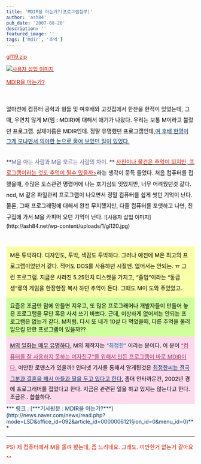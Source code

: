 ```yaml
---
title: 'MDIR을 아는가?(프로그램첨부)'
author: 'ash84'
pub_date: '2007-08-20'
description: ''
featured_image: ''
tags: ['Mdir', '추억']
---
```



<u><font color="#d41a01">[](http://ash84.net/wp-content/uploads/1/gl119.zip)gl119.zip

<span style="font-size: 11pt; ">  
</span>

<span style="font-size: 11pt; ">  
</span>

![사용자 삽입 이미지](http://ash84.net/wp-content/uploads/1/fl106.JPG)

<span style="font-size: 11pt; ">  
</span>  
<span style="font-size: 11pt; ">MDIR을 아는가?</span>  
<span style="font-size: 11pt; ">  
</span>

</font></u>  
<span style="font-size: 11pt; ">  
</span><font color="#000000"><span style="font-size: 11pt; line-height: 2;">얼마전에 컴퓨터 공학과 형들 및 여후배와 고깃집에서 한잔을 한적이 있었는데, 그때, 우연치 않게 M(엠 : MDIR)에 대해서 애기가 나왔다. 우리는 보통 M이라고 불렀던 프로그램. 실제이름은 MDIR인데. 정말 유명했던 프로그램인데,</span></font><span style="font-size: 11pt; "></span><u><font color="#003366"><span style="font-size: 11pt; ">여 후배 한명이 그게 모냐면서 의아한 눈으로 물어 보았던 일이 있었다.</span></font></u><span style="font-size: 11pt; "></span>  
<span style="font-size: 11pt; ">  
</span>

<span style="font-size: 11pt; ">  
</span>**<font color="#666699"><span style="font-size: 11pt;line-height: 2; ">M을 아는 사람과 M을 모르는 사람의 차이. </span>  
<span style="font-size: 11pt; ">  
</span></font>**  
<span style="font-size: 11pt; ">  
</span>  
<u><font color="#d41a01"><span style="font-size: 11pt; line-height: 2;">사진이나 물건은 추억이 되지만, 프로그램이라는 것도 추억이 될수 있을까></span></font></u><span style="font-size: 11pt; "></span><font color="#000000"><span style="font-size: 11pt; line-height: 2;">라는 생각이 문득 들었다. 처음 컴퓨터를 접했을때, 수많은 도스관련 명령어에 나는 호기심도 잇었지만, 너무 어려웠던것 같다. ncd, M 같은 파일관리 프로그램이 나오면서 정말 컴퓨터를 쉽게 썻던 기억이 난다. 물론, 그때 프로그래밍에 대해서 완전 무지했지만, 다들 컴퓨터를 포맷하고 나면, 친구집에 가서 M을 카피떠 오던 기억이 난다. </span>  
<span style="font-size: 11pt; ">  
</span>![사용자 삽입 이미지](http://ash84.net/wp-content/uploads/1/gl120.jpg)

<span style="font-size: 11pt; ">  
</span>

</font><span style="font-size: 11pt; ">  
</span>

<div style="PADDING-RIGHT: 10px; PADDING-LEFT: 10px; PADDING-BOTTOM: 10px; PADDING-TOP: 10px; BACKGROUND-COLOR: #faffa9"><font color="#000000"><span style="font-size: 11pt; line-height: 2;">M은 투박하다. 디자인도, 투박, 색감도 투박하다. 그러나 예전에 M은 최고의 프로그램이었던거 같다. 적어도 DOS를 사용하던 시절엔. 없어서는 안되는. ㅠ 그런 프로그램. 지금은 사라진 5.25인치 디스켓을 가지고, “졸업”이라는 “동급생”류의 게임을 한장한장 복사 하던 추억이 든다. 그때도 M이 도와 주었었고. </span>  
<span style="font-size: 11pt; ">  
</span></font></div><span style="font-size: 11pt; ">  
</span><font color="#000000"><span style="font-size: 11pt; ">  
</span><div style="PADDING-RIGHT: 10px; PADDING-LEFT: 10px; PADDING-BOTTOM: 10px; PADDING-TOP: 10px; BACKGROUND-COLOR: #d0ff9d"><font color="#000000"><span style="font-size: 11pt; ">요즘은 조금만 맘에 안들면 지우고, 또 많은 프로그래머나 개발자들이 만들어 놓은 프로그램을 무단 혹은 사서 쓰기 바쁘다. 근데, 이상하게 없어서는 안되는 프로그램은 없는거 같다. M처럼. 다시 또 내가 10살 더 먹었을때, 다른 추억을 불러일으킬 만한 프로그램이 있을까??</span>  
<span style="font-size: 11pt; ">  
</span></font></div><span style="font-size: 11pt; ">  
</span>  
<span style="font-size: 11pt; ">  
</span>

<div style="PADDING-RIGHT: 10px; PADDING-LEFT: 10px; PADDING-BOTTOM: 10px; PADDING-TOP: 10px; BACKGROUND-COLOR: #ffdaed"><u><span style="font-size: 11pt; ">M의 일화는 매우 유명하다.</span></u><span style="font-size: 11pt; "> M의 제작자는 </span><font color="#006699"><span style="font-size: 11pt; ">“최정한”</span></font><span style="font-size: 11pt; "> 이라는 분이다. 이 분이 </span><font color="#993366"><u><span style="font-size: 11pt; line-height: 2;">“컴퓨터를 잘 사용하지 못하는 여자친구”를 위해서 만든 프로그램이 바로 MDIR이다.</span></u></font><span style="font-size: 11pt; "> 이만한 로맨스가 있을까? 인터넷 기사를 통해서 알게된것은 </span><u><font color="#003366"><span style="font-size: 11pt; line-height: 2;">최정한씨는 결국 그분과 결혼을 해서 아들과 딸을 두고 있다고 한다</span></font><span style="font-size: 11pt; ">.</span></u><span style="font-size: 11pt; "> 좀더 안타까운건, 2002년 경에 프로그래머를 접었다고 한다. 지금은 관련된 일을 하고 있지는 않는다고 한다. 조금은.. 씁쓸하다. </span>  
<span style="font-size: 11pt; ">  
</span></div></font>  
<span style="font-size: 11pt; ">  
</span>*<font color="#003366">**  
<span style="font-size: 11pt; ">  
 링크 : </span>[*<font color="#003366">**<span style="font-size: 11pt; ">기사원문 : MDIR을 아는가?</span>**</font>*<span style="font-size: 11pt; "></span>](http://news.naver.com/news/read.php?mode=LSD&office_id=092&article_id=0000006121&section_id=0&menu_id=0)**</font>*<span style="font-size: 11pt; ">  
</span>

- - - - - -

<span style="font-size: 11pt; ">  
</span><font color="#d41a01"><span style="font-size: 11pt; line-height: 2; ">PS) 제 컴퓨터에서 M을 돌려 봤는데, 좀 느리네요. 그래도. 이만한거 없는거 같아요^^</span></font>

